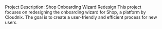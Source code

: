 Project Description: Shop Onboarding Wizard Redesign
This project focuses on redesigning the onboarding wizard for Shop, a platform by Cloudnix. The goal is to create a user-friendly and efficient process for new users.
